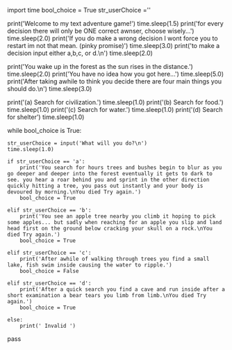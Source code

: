 import time
bool_choice = True
str_userChoice =''

print('Welcome to my text adventure game!')
time.sleep(1.5)
print('for every decision there will only be ONE correct awnser, choose wisely...')
time.sleep(2.0)
print('If you do make a wrong decision I wont force you to restart im not that mean. (pinky promise)')
time.sleep(3.0)
print('to make a decision input either a,b,c, or d.\n')
time.sleep(2.0)

print('You wake up in the forest as the sun rises in the distance.')
time.sleep(2.0)
print('You have no idea how you got here...')
time.sleep(5.0)
print('After taking awhile to think you decide there are four main things you should do.\n')
time.sleep(3.0)

print('(a) Search for civilization.')
time.sleep(1.0)
print('(b) Search for food.')
time.sleep(1.0)
print('(c) Search for water.')
time.sleep(1.0)
print('(d) Search for shelter')
time.sleep(1.0)

while bool_choice is True:

    str_userChoice = input('What will you do?\n')
    time.sleep(1.0)

    if str_userChoice == 'a':  
        print('You search for hours trees and bushes begin to blur as you go deeper and deeper into the forest eventually it gets to dark to see. you hear a roar behind you and sprint in the other direction quickly hitting a tree, you pass out instantly and your body is devoured by morning.\nYou died Try again.') 
        bool_choice = True 
    
    elif str_userChoice == 'b':
        print('You see an apple tree nearby you climb it hoping to pick some apples... but sadly when reaching for an apple you slip and land head first on the ground below cracking your skull on a rock.\nYou died Try again.') 
        bool_choice = True 
    
    elif str_userChoice == 'c':
        print('After awhile of walking through trees you find a small lake, fish swim inside causing the water to ripple.') 
        bool_choice = False 
    
    elif str_userChoice == 'd':
        print('After a quick search you find a cave and run inside after a short examination a bear tears you limb from limb.\nYou died Try again.') 
        bool_choice = True 
    
    else:
        print(' Invalid ')

pass
